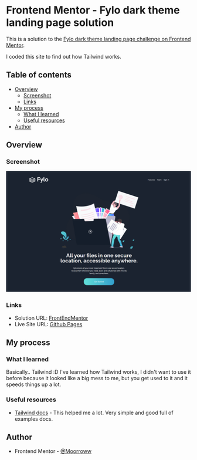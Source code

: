 # Frontend Mentor - Fylo dark theme landing page solution

This is a solution to the [Fylo dark theme landing page challenge on Frontend Mentor](https://www.frontendmentor.io/challenges/fylo-dark-theme-landing-page-5ca5f2d21e82137ec91a50fd).

I coded this site to find out how Tailwind works.

## Table of contents

- [Overview](#overview)
  - [Screenshot](#screenshot)
  - [Links](#links)
- [My process](#my-process)
  - [What I learned](#what-i-learned)
  - [Useful resources](#useful-resources)
- [Author](#author)

## Overview

### Screenshot

![](./screenshot.png)

### Links

- Solution URL: [FrontEndMentor](https://www.frontendmentor.io/solutions/fylo-dark-theme-landing-page-4PVVgS87xv)
- Live Site URL: [Github Pages](Fylo-dark-theme-landing-page)

## My process

### What I learned

Basically.. Tailwind :D
I've learned how Tailwind works, I didn't want to use it before because it looked like a big mess to me, but you get used to it and it speeds things up a lot.

### Useful resources

- [Tailwind docs](https://tailwindcss.com/docs/installation) - This helped me a lot. Very simple and good full of examples docs.

## Author

- Frontend Mentor - [@Moorroww](https://www.frontendmentor.io/profile/Moorroww)
